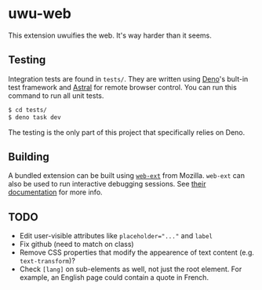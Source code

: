 # uwu-web

This extension uwuifies the web. It's way harder than it seems.

## Testing

Integration tests are found in `tests/`. They are written using [Deno]'s
bult-in test framework and [Astral] for remote browser control. You can run
this command to run all unit tests.

```sh
$ cd tests/
$ deno task dev
```

The testing is the only part of this project that specifically relies on Deno.

[Deno]: https://deno.land/
[Astral]: https://jsr.io/@astral/astral

## Building

A bundled extension can be built using [`web-ext`] from Mozilla.
`web-ext` can also be used to run interactive debugging sessions.
See [their documentation][web-ext-run] for more info.

[`web-ext`]: https://github.com/mozilla/web-ext
[web-ext-run]: https://extensionworkshop.com/documentation/develop/web-ext-command-reference/#web-ext-run

## TODO

* Edit user-visible attributes like `placeholder="..."` and `label`
* Fix github (need to match on class)
* Remove CSS properties that modify the appearence of text content (e.g. `text-transform`)?
* Check `[lang]` on sub-elements as well, not just the root element. For example, an English page could contain a quote in French.
